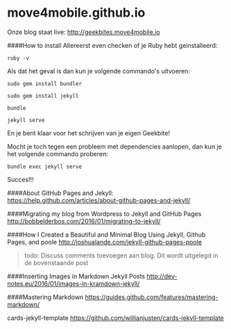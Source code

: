 # move4mobile.github.io

Onze blog staat live: http://geekbites.move4mobile.io

####How to install
Allereerst even checken of je Ruby hebt geinstalleerd:

`ruby -v`

Als dat het geval is dan kun je volgende commando's uitvoeren:

`sudo gem install bundler`

`sudo gem install jekyll`

`bundle`

`jekyll serve`

En je bent klaar voor het schrijven van je eigen Geekbite!

Mocht je toch tegen een probleem met dependencies aanlopen, dan kun je het volgende commando proberen:

`bundle exec jekyll serve`

Succes!!!

####About GitHub Pages and Jekyll:
https://help.github.com/articles/about-github-pages-and-jekyll/

####Migrating my blog from Wordpress to Jekyll and GitHub Pages
http://bobbelderbos.com/2016/01/migrating-to-jekyll/

####How I Created a Beautiful and Minimal Blog Using Jekyll, Github Pages, and poole
http://joshualande.com/jekyll-github-pages-poole

> todo: Discuss comments toevoegen aan blog. Dit wordt uitgelegd in de bovenstaande post

####Inserting Images in Markdown Jekyll Posts
http://dev-notes.eu/2016/01/images-in-kramdown-jekyll/

####Mastering Markdown
https://guides.github.com/features/mastering-markdown/

cards-jekyll-template
https://github.com/willianjusten/cards-jekyll-template